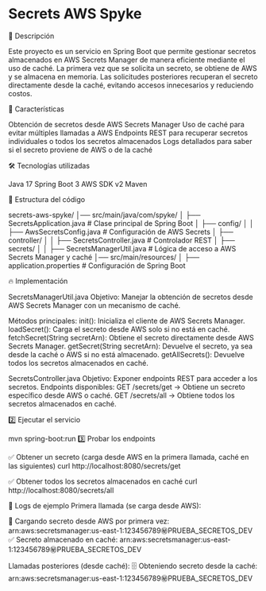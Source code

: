 # Secrets AWS Spyke

📌 Descripción

Este proyecto es un servicio en Spring Boot que permite gestionar secretos almacenados en AWS Secrets Manager de manera eficiente mediante el uso de caché. La primera vez que se solicita un secreto, se obtiene de AWS y se almacena en memoria. Las solicitudes posteriores recuperan el secreto directamente desde la caché, evitando accesos innecesarios y reduciendo costos.

🚀 Características

Obtención de secretos desde AWS Secrets Manager
Uso de caché para evitar múltiples llamadas a AWS
Endpoints REST para recuperar secretos individuales o todos los secretos almacenados
Logs detallados para saber si el secreto proviene de AWS o de la caché

🛠️ Tecnologías utilizadas

Java 17
Spring Boot 3
AWS SDK v2
Maven

📂 Estructura del código

secrets-aws-spyke/
│── src/main/java/com/spyke/
│   ├── SecretsApplication.java  # Clase principal de Spring Boot
│   ├── config/
│   │   ├── AwsSecretsConfig.java  # Configuración de AWS Secrets
│   ├── controller/
│   │   ├── SecretsController.java  # Controlador REST
│   ├── secrets/
│   │   ├── SecretsManagerUtil.java  # Lógica de acceso a AWS Secrets Manager y caché
│── src/main/resources/
│   ├── application.properties  # Configuración de Spring Boot

🔥 Implementación

SecretsManagerUtil.java
Objetivo: Manejar la obtención de secretos desde AWS Secrets Manager con un mecanismo de caché.

Métodos principales:
init(): Inicializa el cliente de AWS Secrets Manager.
loadSecret(): Carga el secreto desde AWS solo si no está en caché.
fetchSecret(String secretArn): Obtiene el secreto directamente desde AWS Secrets Manager.
getSecret(String secretArn): Devuelve el secreto, ya sea desde la caché o AWS si no está almacenado.
getAllSecrets(): Devuelve todos los secretos almacenados en caché.

SecretsController.java
Objetivo: Exponer endpoints REST para acceder a los secretos.
Endpoints disponibles:
GET /secrets/get → Obtiene un secreto específico desde AWS o caché.
GET /secrets/all → Obtiene todos los secretos almacenados en caché.


2️⃣ Ejecutar el servicio

mvn spring-boot:run
3️⃣ Probar los endpoints

✅ Obtener un secreto (carga desde AWS en la primera llamada, caché en las siguientes)
curl http://localhost:8080/secrets/get

✅ Obtener todos los secretos almacenados en caché
curl http://localhost:8080/secrets/all

📢 Logs de ejemplo
Primera llamada (se carga desde AWS):

📡 Cargando secreto desde AWS por primera vez: arn:aws:secretsmanager:us-east-1:123456789:secret:PRUEBA_SECRETOS_DEV
✅ Secreto almacenado en caché: arn:aws:secretsmanager:us-east-1:123456789:secret:PRUEBA_SECRETOS_DEV

Llamadas posteriores (desde caché):
🗄️ Obteniendo secreto desde la caché: arn:aws:secretsmanager:us-east-1:123456789:secret:PRUEBA_SECRETOS_DEV

